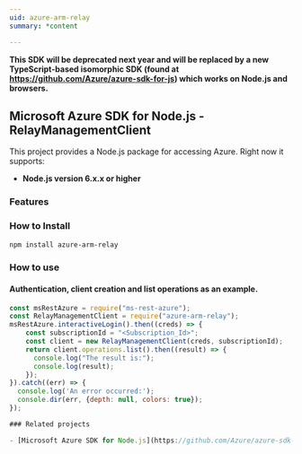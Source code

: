 ```yaml
---
uid: azure-arm-relay
summary: *content

---
```

**This SDK will be deprecated next year and will be replaced by a new TypeScript-based isomorphic SDK (found at https://github.com/Azure/azure-sdk-for-js) which works on Node.js and browsers.**
## Microsoft Azure SDK for Node.js - RelayManagementClient
This project provides a Node.js package for accessing Azure. Right now it supports:
- **Node.js version 6.x.x or higher**

### Features


### How to Install

```bash
npm install azure-arm-relay
```

### How to use

#### Authentication, client creation and list operations as an example.

```javascript
const msRestAzure = require("ms-rest-azure");
const RelayManagementClient = require("azure-arm-relay");
msRestAzure.interactiveLogin().then((creds) => {
    const subscriptionId = "<Subscription_Id>";
    const client = new RelayManagementClient(creds, subscriptionId);
    return client.operations.list().then((result) => {
      console.log("The result is:");
      console.log(result);
    });
}).catch((err) => {
  console.log('An error occurred:');
  console.dir(err, {depth: null, colors: true});
});

### Related projects

- [Microsoft Azure SDK for Node.js](https://github.com/Azure/azure-sdk-for-node)
